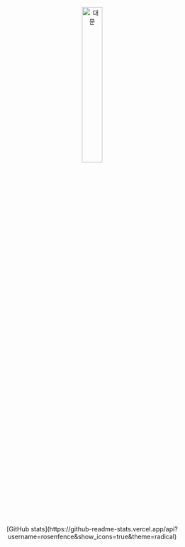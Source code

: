 <p align="center">
<img src="https://media.tenor.com/wOlC5m7NikkAAAAd/%EC%A0%9C%EB%A6%AC%EC%9D%B8%EC%82%AC-%EC%A1%B4%EC%A4%91.gif" width="30%" height="auto" alt="대문"></img>
<br>
[GitHub stats](https://github-readme-stats.vercel.app/api?username=rosenfence&show_icons=true&theme=radical)
</p>

